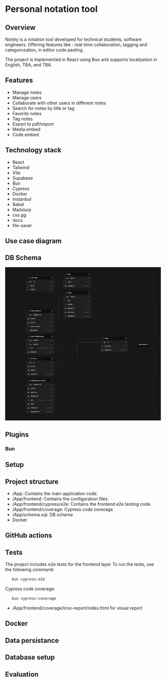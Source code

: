 # Personal notation tool

## Overview
Notely is a notation tool developed for technical students, software engineers. Offering features like : real-time collaboration, tagging and categorozation, in editor code pasting .

The project is implemented in React using Bun and supports localization in English, TBA, and TBA.
## Features
- Manage notes
- Manage users
- Collaborate with other users in different notes
- Search for notes by title or tag
- Favorite notes
- Tag notes 
- Export to pdf/import
- Media embed
- Code embed

## Technology stack
- React
- Tailwind
- Vite
- Supabase
- Bun
- Cypress
- Docker
- Instanbul
- Babel
- Mailslurp
- css.gg
- docx
- file-saver

## Use case diagram

## DB Schema
![alt text](/resources/image.png)
## Plugins

### Bun

## Setup

## Project structure
- /App: Contains the main application code.
- /App/frontend: Contains the configuration files.
- /App/frontend/cypress/e2e: Contains the frontend e2e testing code.
- /App/frontend/coverage: Cypress code coverage
- /App/schema.sql: DB schema
- Docker

## GitHub actions

## Tests
The project includes e2e tests for the frontend layer To run the tests, use the following command:
   ```sh
      bun cypress:e2e
```
Cypress code coverage:
   ```sh
      bun cypress:coverage
```
- /App/frontend/coverage/lcov-report/index.html for visual report

## Docker

## Data persistance

## Database setup

## Evaluation

